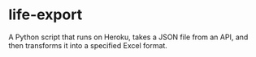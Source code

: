 # life-export
A Python script that runs on Heroku, takes a JSON file from an API, and then transforms it into a specified Excel format.
